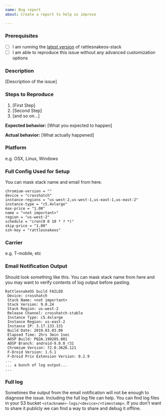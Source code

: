 ```yaml
---
name: Bug report
about: Create a report to help us improve

---
```


### Prerequisites

* [ ] I am running the [latest version](https://github.com/dan-v/rattlesnakeos-stack/releases) of rattlesnakeos-stack
* [ ] I am able to reproduce this issue without any advanced customization options

### Description

[Description of the issue]

### Steps to Reproduce

1. [First Step]
2. [Second Step]
3. [and so on...]

**Expected behavior:** [What you expected to happen]

**Actual behavior:** [What actually happened]

### Platform
e.g. OSX, Linux, Windows

### Full Config Used for Setup
You can mask stack name and email from here.
```
chromium-version = ""
device = "crosshatch"
instance-regions = "us-west-2,us-west-1,us-east-1,us-east-2"
instance-type = "c5.4xlarge"
max-price = "1.00"
name = "<not important>"
region = "us-west-2"
schedule = "cron(0 0 10 * ? *)"
skip-price = "1.00"
ssh-key = "rattlesnakeos"
```

### Carrier
e.g. T-mobile, etc

### Email Notification Output
Should look something like this. You can mask stack name from here and you may want to verify contents of log output before pasting.
```
RattlesnakeOS build FAILED
 Device: crosshatch
 Stack Name: <not important>
 Stack Version: 9.0.24 
 Stack Region: us-west-2
 Release Channel: crosshatch-stable
 Instance Type: c5.4xlarge
 Instance Region: us-east-2
 Instance IP: 3.17.133.131
 Build Date: 2019.03.03.06
 Elapsed Time: 2hrs 3min 1sec
 AOSP Build: PQ2A.190205.001
 AOSP Branch: android-9.0.0_r31
 Chromium Version: 72.0.3626.121
 F-Droid Version: 1.5.1
 F-Droid Priv Extension Version: 0.2.9
...
... a bunch of log output...
...
```

### Full log
Sometimes the output from the email notification will not be enough to diagnose the issue. Including the full log file can help. You can find log files in your S3 bucket `<stackname>-logs/<device>/<timestamp>`. If you don't want to share it publicly we can find a way to share and debug it offline.
